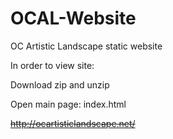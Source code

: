 # OCAL-Website
OC Artistic Landscape static website

In order to view site: 

Download zip and unzip

Open main page: index.html

~~http://ocartisticlandscape.net/~~
